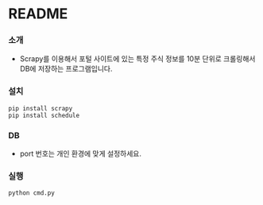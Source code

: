 # README

### 소개

- Scrapy를 이용해서 포털 사이트에 있는 특정 주식 정보를 10분 단위로 크롤링해서 DB에 저장하는 프로그램입니다.



### 설치

```
pip install scrapy
pip install schedule
```



### DB

- port 번호는 개인 환경에 맞게 설정하세요.



### 실행

```
python cmd.py
```


